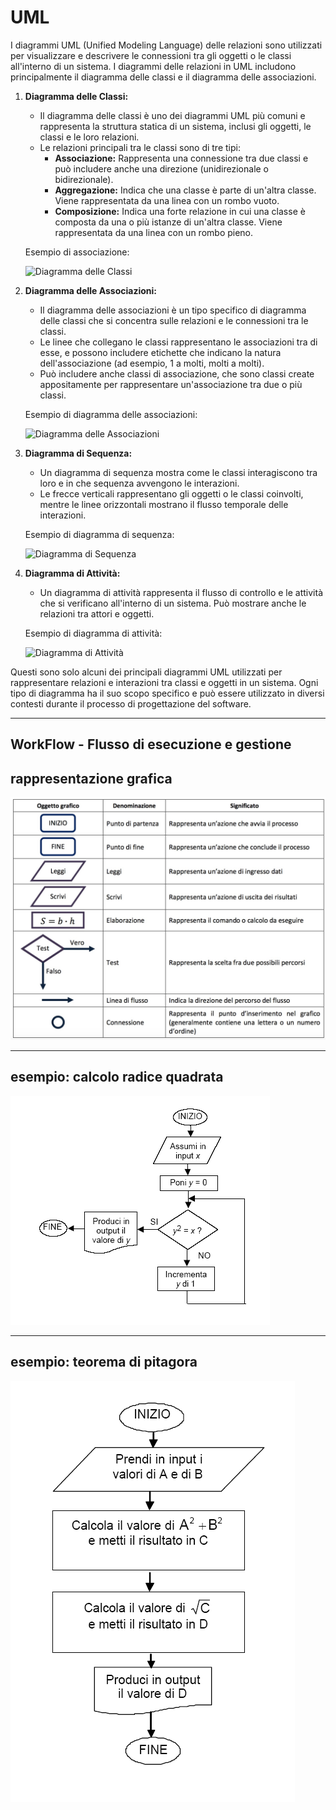 # UML

I diagrammi UML (Unified Modeling Language) delle relazioni sono utilizzati per visualizzare e descrivere le connessioni tra gli oggetti o le classi all'interno di un sistema. I diagrammi delle relazioni in UML includono principalmente il diagramma delle classi e il diagramma delle associazioni.

1. **Diagramma delle Classi:**
   - Il diagramma delle classi è uno dei diagrammi UML più comuni e rappresenta la struttura statica di un sistema, inclusi gli oggetti, le classi e le loro relazioni.
   - Le relazioni principali tra le classi sono di tre tipi:
     - **Associazione:** Rappresenta una connessione tra due classi e può includere anche una direzione (unidirezionale o bidirezionale).
     - **Aggregazione:** Indica che una classe è parte di un'altra classe. Viene rappresentata da una linea con un rombo vuoto.
     - **Composizione:** Indica una forte relazione in cui una classe è composta da una o più istanze di un'altra classe. Viene rappresentata da una linea con un rombo pieno.

   Esempio di associazione:

   ![Diagramma delle Classi](https://upload.wikimedia.org/wikipedia/commons/thumb/9/9a/UML_class_diagram_associations.svg/500px-UML_class_diagram_associations.svg.png)

2. **Diagramma delle Associazioni:**
   - Il diagramma delle associazioni è un tipo specifico di diagramma delle classi che si concentra sulle relazioni e le connessioni tra le classi.
   - Le linee che collegano le classi rappresentano le associazioni tra di esse, e possono includere etichette che indicano la natura dell'associazione (ad esempio, 1 a molti, molti a molti).
   - Può includere anche classi di associazione, che sono classi create appositamente per rappresentare un'associazione tra due o più classi.

   Esempio di diagramma delle associazioni:

   ![Diagramma delle Associazioni](https://upload.wikimedia.org/wikipedia/commons/thumb/d/da/UmlAssociation.png/500px-UmlAssociation.png)

3. **Diagramma di Sequenza:**
   - Un diagramma di sequenza mostra come le classi interagiscono tra loro e in che sequenza avvengono le interazioni.
   - Le frecce verticali rappresentano gli oggetti o le classi coinvolti, mentre le linee orizzontali mostrano il flusso temporale delle interazioni.

   Esempio di diagramma di sequenza:

   ![Diagramma di Sequenza](https://upload.wikimedia.org/wikipedia/commons/thumb/9/91/UML2_Sequence_Diagram.png/500px-UML2_Sequence_Diagram.png)

4. **Diagramma di Attività:**
   - Un diagramma di attività rappresenta il flusso di controllo e le attività che si verificano all'interno di un sistema. Può mostrare anche le relazioni tra attori e oggetti.

   Esempio di diagramma di attività:

   ![Diagramma di Attività](https://upload.wikimedia.org/wikipedia/commons/thumb/9/9d/Activity_UML_diagram.png/500px-Activity_UML_diagram.png)

Questi sono solo alcuni dei principali diagrammi UML utilizzati per rappresentare relazioni e interazioni tra classi e oggetti in un sistema. Ogni tipo di diagramma ha il suo scopo specifico e può essere utilizzato in diversi contesti durante il processo di progettazione del software.

---

## WorkFlow - Flusso di esecuzione e gestione

## rappresentazione grafica

![workflow](https://raw.githubusercontent.com/maboglia/Fondamenti/master/img/diagrammi_flusso1.jpg)

---

## esempio: calcolo radice quadrata

![alg_ radice quadrata](https://raw.githubusercontent.com/maboglia/Fondamenti/master/img/Algoritmo_calcola_radice_quadrata.png)

---

## esempio: teorema di pitagora

![alg_ pitagora](https://raw.githubusercontent.com/maboglia/Fondamenti/master/img/algoritmi_teorema_di_pitagora.png)